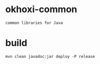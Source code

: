 # okhoxi-common
```
common libraries for Java
```

# build
```
mvn clean javadoc:jar deploy -P release
```
```